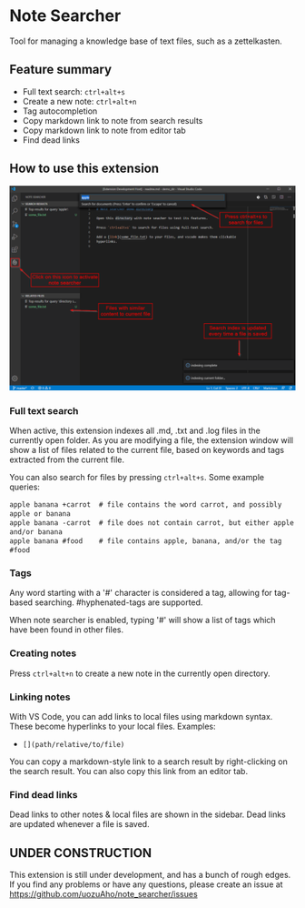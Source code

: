 # Note Searcher

Tool for managing a knowledge base of text files, such as a zettelkasten.


## Feature summary

- Full text search:  `ctrl+alt+s`
- Create a new note: `ctrl+alt+n`
- Tag autocompletion
- Copy markdown link to note from search results
- Copy markdown link to note from editor tab
- Find dead links


## How to use this extension

![extension screenshot](./img/ext_screenshot.png)


### Full text search

When active, this extension indexes all .md, .txt and .log files in the
currently open folder. As you are modifying a file, the extension window will
show a list of files related to the current file, based on keywords and tags
extracted from the current file.

You can also search for files by pressing `ctrl+alt+s`. Some example queries:

```
apple banana +carrot  # file contains the word carrot, and possibly apple or banana
apple banana -carrot  # file does not contain carrot, but either apple and/or banana
apple banana #food    # file contains apple, banana, and/or the tag #food
```


### Tags

Any word starting with a '#' character is considered a tag, allowing for
tag-based searching. #hyphenated-tags are supported.

When note searcher is enabled, typing '#' will show a list of tags which have
been found in other files.


### Creating notes

Press `ctrl+alt+n` to create a new note in the currently open directory.


### Linking notes

With VS Code, you can add links to local files using markdown
syntax. These become hyperlinks to your local files. Examples:

- `[](path/relative/to/file)`

You can copy a markdown-style link to a search result by right-clicking on
the search result. You can also copy this link from an editor tab.


### Find dead links

Dead links to other notes & local files are shown in the sidebar. Dead links
are updated whenever a file is saved.


## UNDER CONSTRUCTION

This extension is still under development, and has a bunch of rough edges.
If you find any problems or have any questions, please create an issue at
https://github.com/uozuAho/note_searcher/issues
